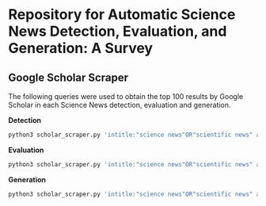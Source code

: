 # Repository for Automatic Science News Detection, Evaluation, and Generation: A Survey


## Google Scholar Scraper

The following queries were used to obtain the top 100 results by Google Scholar in each Science News detection, evaluation and generation.

**Detection**   
```bash
python3 scholar_scraper.py 'intitle:"science news"OR"scientific news" automatic AND detection' detection.csv
```

**Evaluation**  
```bash
python3 scholar_scraper.py 'intitle:"science news"OR"scientific news" automatic AND evaluation' evaluation.csv
```

**Generation**  
```bash
python3 scholar_scraper.py 'intitle:"science news"OR"scientific news" automatic AND generation' generation.csv 
```

